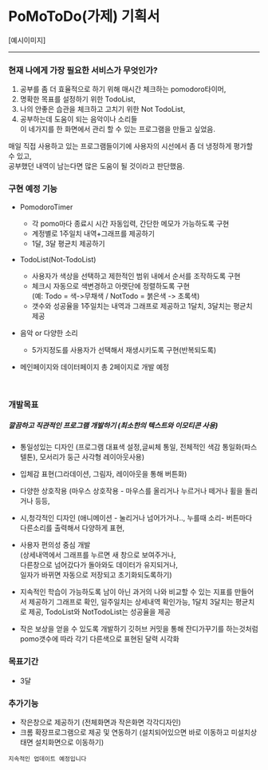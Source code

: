 # PoMoToDo(가제) 기획서

[예시이미지]


---
  
### 현재 나에게 가장 필요한 서비스가 무엇인가?  
   1. 공부를 좀 더 효율적으로 하기 위해 매시간 체크하는 pomodoro타이머,  
   2. 명확한 목표를 설정하기 위한 TodoList,  
   3. 나의 안좋은 습관을 체크하고 고치기 위한 Not TodoList,  
   4. 공부하는데 도움이 되는 음악이나 소리들   
   이 네가지를 한 화면에서 관리 할 수 있는 프로그램을 만들고 싶었음.  
   
   매일 직접 사용하고 있는 프로그램들이기에 사용자의 시선에서 좀 더 냉정하게 평가할 수 있고,  
   공부했던 내역이 남는다면 많은 도움이 될 것이라고 판단했음.  
   
   ### 구현 예정 기능  
   - PomodoroTimer  
      - 각 pomo마다 종료시 시간 자동입력, 간단한 메모가 가능하도록 구현  
      - 계정별로 1주일치 내역+그래프를 제공하기  
      - 1달, 3달 평균치 제공하기  
      
   - TodoList(Not-TodoList)
      - 사용자가 색상을 선택하고 제한적인 범위 내에서 순서를 조작하도록 구현  
      - 체크시 자동으로 색변경하고 아랫단에 정렬하도록 구현   
        (예:  Todo = 색->무채색 / NotTodo = 붉은색 -> 초록색)  
      - 갯수와 성공율을 1주일치는 내역과 그래프로 제공하고 1달치, 3달치는  평균치 제공
      
   - 음악 or 다양한 소리  
      - 5가지정도를 사용자가 선택해서 재생시키도록 구현(반복되도록)  
   - 메인페이지와 데이터페이지 총 2페이지로 개발 예정
   <br/>
   
      
   ### 개발목표
   ##### 깔끔하고 직관적인 프로그램 개발하기 (최소한의 텍스트와 이모티콘 사용) 
   
   - 통일성있는 디자인 (프로그램 대표색 설정,글씨체 통일, 전체적인 색감 통일화(파스텔톤), 모서리가 둥근 사각형 레이아웃사용)

   - 입체감 표현(그라데이션, 그림자, 레이아웃을 통해 버튼화)  

   - 다양한 상호작용 (마우스 상호작용 - 마우스를 올리거나 누르거나 떼거나 휠을 돌리거나 등등,  

   - 시,청각적인 디자인 (애니메이션 - 눌리거나 넘어가거나.., 누를때 소리- 버튼마다 다른소리를 출력해서 다양하게 표현,

   - 사용자 편의성 중심 개발  
     (상세내역에서 그래프를 누르면 새 창으로 보여주거나,  
       다른창으로 넘어갔다가 돌아와도 데이터가 유지되거나,   
       일자가 바뀌면 자동으로 저장되고 초기화되도록하기)
       
   - 지속적인 학습이 가능하도록 남이 아닌 과거의 나와 비교할 수 있는 지표를 만들어서 제공하기
     그래프로 확인, 일주일치는 상세내역 확인가능, 1달치 3달치는 평균치로 제공, TodoList와 NotTodoList는  성공율을 제공
     
   - 작은 보상을 얻을 수 있도록 개발하기
     깃허브 커밋을 통해 잔디가꾸기를 하는것처럼 pomo갯수에 따라 각기 다른색으로 표현된 달력 시각화
   
   
   ### 목표기간
   - 3달
  
   ### 추가기능
  -  작은창으로 제공하기  (전체화면과 작은화면 각각디자인)
  -  크롬 확장프로그램으로 제공 및 연동하기 (설치되어있으면 바로 이동하고 미설치상태면 설치화면으로 이동하기)
   
   
```
지속적인 업데이트 예정입니다
```
